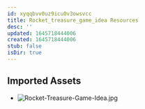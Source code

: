 ```yaml
---
id: xyqqbvv0uz9icu0v3owsvcc
title: Rocket_treasure_game_idea Resources
desc: ''
updated: 1645718444006
created: 1645718444006
stub: false
isDir: true
---
```

## Imported Assets
- ![Rocket-Treasure-Game-Idea.jpg](/assets/rocket-treasure-game-idea-5722pf943xe3.jpg)
